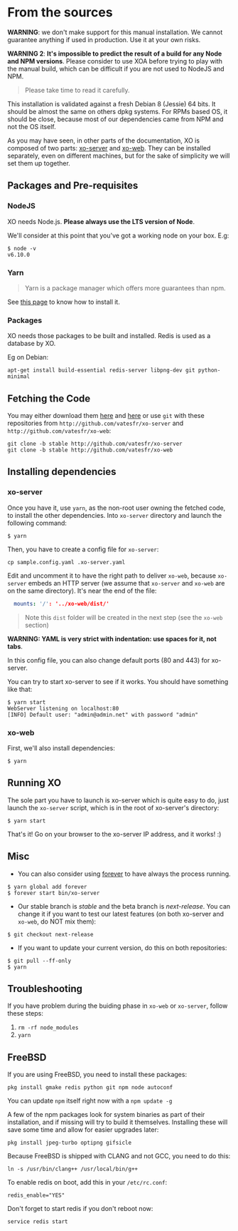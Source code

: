 # From the sources

**WARNING**: we don't make support for this manual installation. We cannot guarantee anything if used in production. Use it at your own risks.

**WARNING 2**: **It's impossible to predict the result of a build for any Node and NPM versions**. Please consider to use XOA before trying to play with the manual build, which can be difficult if you are not used to NodeJS and NPM.

> Please take time to read it carefully.

This installation is validated against a fresh Debian 8 (Jessie) 64 bits. It should be almost the same on others dpkg systems. For RPMs based OS, it should be close, because most of our dependencies came from NPM and not the OS itself.

As you may have seen, in other parts of the documentation, XO is composed of two parts: [xo-server](https://github.com/vatesfr/xo-server/) and [xo-web](https://github.com/vatesfr/xo-web/). They can be installed separately, even on different machines, but for the sake of simplicity we will set them up together.

## Packages and Pre-requisites

### NodeJS

XO needs Node.js. **Please always use the LTS version of Node**.

We'll consider at this point that you've got a working node on your box. E.g:

```
$ node -v
v6.10.0
```

### Yarn

> Yarn is a package manager which offers more guarantees than npm.

See [this page](https://yarnpkg.com/en/docs/install) to know how to install it.

### Packages

XO needs those packages to be built and installed. Redis is used as a database by XO.

Eg on Debian:

```
apt-get install build-essential redis-server libpng-dev git python-minimal
```

## Fetching the Code

You may either download them [here](https://github.com/vatesfr/xo-server/archive/stable.zip) and [here](https://github.com/vatesfr/xo-web/archive/stable.zip) or use `git` with these repositories from `http://github.com/vatesfr/xo-server` and `http://github.com/vatesfr/xo-web`:

```
git clone -b stable http://github.com/vatesfr/xo-server
git clone -b stable http://github.com/vatesfr/xo-web
```

## Installing dependencies

### xo-server

Once you have it, use `yarn`, as the non-root user owning the fetched code, to install the other dependencies. Into `xo-server` directory and launch the following command:

```
$ yarn
```

Then, you have to create a config file for `xo-server`:

```
cp sample.config.yaml .xo-server.yaml
```

Edit and uncomment it to have the right path to deliver `xo-web`, because `xo-server` embeds an HTTP server (we assume that `xo-server` and `xo-web` are on the same directory). It's near the end of the file:

```yaml
  mounts: '/': '../xo-web/dist/'
```
> Note this `dist` folder will be created in the next step (see the `xo-web` section)

**WARNING: YAML is very strict with indentation: use spaces for it, not tabs**.

In this config file, you can also change default ports (80 and 443) for xo-server.

You can try to start xo-server to see if it works. You should have something like that:

```
$ yarn start
WebServer listening on localhost:80
[INFO] Default user: "admin@admin.net" with password "admin"
```

### xo-web

First, we'll also install dependencies:

```
$ yarn
```
## Running XO

The sole part you have to launch is xo-server which is quite easy to do, just launch the `xo-server` script, which is in the root of xo-server's directory:

```
$ yarn start
```
That's it! Go on your browser to the xo-server IP address, and it works! :)

## Misc

- You can also consider using [forever](https://github.com/nodejitsu/forever) to have always the process running.

```
$ yarn global add forever
$ forever start bin/xo-server
```

- Our stable branch is *stable* and the beta branch is *next-release*. You can change it if you want to test our latest features (on both xo-server and `xo-web`, do NOT mix them):

```
$ git checkout next-release
```
- If you want to update your current version, do this on both repositories:

```
$ git pull --ff-only
$ yarn
```

## Troubleshooting

If you have problem during the buiding phase in `xo-web` or `xo-server`, follow these steps:

1. `rm -rf node_modules`
1. `yarn`

## FreeBSD

If you are using FreeBSD, you need to install these packages:

```
pkg install gmake redis python git npm node autoconf
```

You can update `npm` itself right now with a `npm update -g`

A few of the npm packages look for system binaries as part of their installation, and if missing will try to build it themselves. Installing these will save some time and allow for easier upgrades later:

```
pkg install jpeg-turbo optipng gifsicle
```

Because FreeBSD is shipped with CLANG and not GCC, you need to do this:

```
ln -s /usr/bin/clang++ /usr/local/bin/g++
```

To enable redis on boot, add this in your `/etc/rc.conf`:

```
redis_enable="YES"
```

Don't forget to start redis if you don't reboot now:

```
service redis start
```
